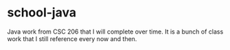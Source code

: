 # school-java
Java work from CSC 206 that I will complete over time. 
It is a bunch of class work that I still reference every now and then.
